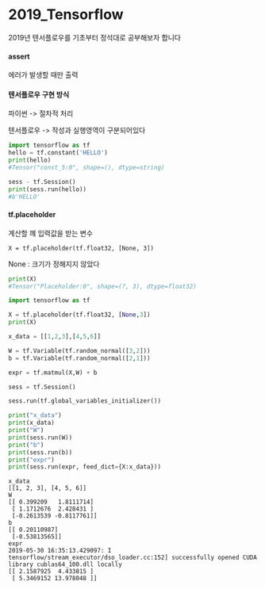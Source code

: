 # 2019_Tensorflow
2019년 텐서플로우를 기초부터 정석대로 공부해보자 합니다

#### assert

에러가 발생할 때만 출력

#### 텐서플로우 구현 방식

파이썬 -> 절차적 처리

텐서플로우 -> 작성과 실행영역이 구분되어있다

```python
import tensorflow as tf
hello = tf.constant('HELLO')
print(hello)
#Tensor("const_5:0", shape=(), dtype=string)
```

```python
sess - tf.Session()
print(sess.run(hello))
#b'HELLO'
```

#### tf.placeholder 

계산할 꺠 입력값을 받는 변수

`X = tf.placeholder(tf.float32, [None, 3])`

None : 크기가 정해지지 않았다

```python
print(X)
#Tensor("Placeholder:0", shape=(?, 3), dtype=float32)
```

```python
import tensorflow as tf 

X = tf.placeholder(tf.float32, [None,3])
print(X)

x_data = [[1,2,3],[4,5,6]]

W = tf.Variable(tf.random_normal([3,2]))
b = tf.Variable(tf.random_normal([2,1]))

expr = tf.matmul(X,W) + b

sess = tf.Session()

sess.run(tf.global_variables_initializer())

print("x_data")
print(x_data)
print("W")
print(sess.run(W))
print("b")
print(sess.run(b))
print("expr")
print(sess.run(expr, feed_dict={X:x_data}))
```

```
x_data
[[1, 2, 3], [4, 5, 6]]
W
[[ 0.399209   1.8111714]
 [ 1.1712676  2.428431 ]
 [-0.2613539 -0.8117761]]
b
[[ 0.20110987]
 [-0.53813565]]
expr
2019-05-30 16:35:13.429097: I tensorflow/stream_executor/dso_loader.cc:152] successfully opened CUDA library cublas64_100.dll locally
[[ 2.1587925  4.433815 ]
 [ 5.3469152 13.978048 ]]
```



